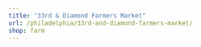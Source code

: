 ```yaml
---
title: "33rd & Diamond Farmers Market"
url: /philadelphia/33rd-and-diamond-farmers-market/
shop: farm
---
```

